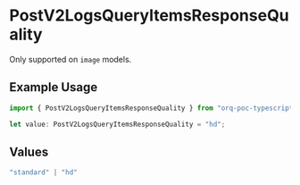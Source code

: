 # PostV2LogsQueryItemsResponseQuality

Only supported on `image` models.

## Example Usage

```typescript
import { PostV2LogsQueryItemsResponseQuality } from "orq-poc-typescript-multi-env-version/models/operations";

let value: PostV2LogsQueryItemsResponseQuality = "hd";
```

## Values

```typescript
"standard" | "hd"
```